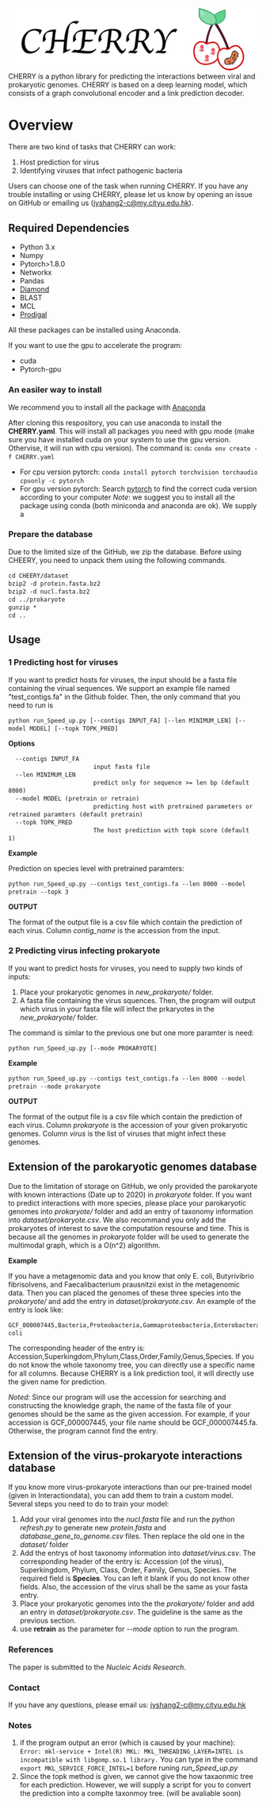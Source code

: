 ![CHERRY](logo.png)
CHERRY is a python library for predicting the interactions between viral and prokaryotic genomes. CHERRY is based on a deep learning model, which consists of a graph convolutional encoder and a link prediction decoder.

# Overview
There are two kind of tasks that CHERRY can work:
1. Host prediction for virus
2. Identifying viruses that infect pathogenic bacteria

Users can choose one of the task when running CHERRY. If you have any trouble installing or using CHERRY, please let us know by opening an issue on GitHub or emailing us (jyshang2-c@my.cityu.edu.hk).

## Required Dependencies
* Python 3.x
* Numpy
* Pytorch>1.8.0
* Networkx
* Pandas
* [Diamond](https://github.com/bbuchfink/diamond)
* BLAST
* MCL
* [Prodigal](https://github.com/hyattpd/Prodigal)

All these packages can be installed using Anaconda.

If you want to use the gpu to accelerate the program:
* cuda
* Pytorch-gpu

### An easiler way to install
We recommend you to install all the package with [Anaconda](https://anaconda.org/)

After cloning this respository, you can use anaconda to install the **CHERRY.yaml**. This will install all packages you need with gpu mode (make sure you have installed cuda on your system to use the gpu version. Othervise, it will run with cpu version). The command is: `conda env create -f CHERRY.yaml`

* For cpu version pytorch: `conda install pytorch torchvision torchaudio cpuonly -c pytorch`
* For gpu version pytorch: Search [pytorch](https://pytorch.org/) to find the correct cuda version according to your computer
*Note*: we suggest you to install all the package using conda (both miniconda and anaconda are ok). We supply a 

### Prepare the database
Due to the limited size of the GitHub, we zip the database. Before using CHEERY, you need to unpack them using the following commands.

```
cd CHEERY/dataset
bzip2 -d protein.fasta.bz2
bzip2 -d nucl.fasta.bz2
cd ../prokaryote
gunzip *
cd ..
```

## Usage
### 1 Predicting host for viruses
If you want to predict hosts for viruses, the input should be a fasta file containing the virual sequences. We support an example file named "test_contigs.fa" in the Github folder. Then, the only command that you need to run is 



    python run_Speed_up.py [--contigs INPUT_FA] [--len MINIMUM_LEN] [--model MODEL] [--topk TOPK_PRED]
    
**Options**


      --contigs INPUT_FA
                            input fasta file
      --len MINIMUM_LEN
                            predict only for sequence >= len bp (default 8000)
      --model MODEL (pretrain or retrain)
                            predicting host with pretrained parameters or retrained paramters (default pretrain)
      --topk TOPK_PRED
                            The host prediction with topk score (default 1)
               

**Example**

Prediction on species level with pretrained paramters:

    python run_Speed_up.py --contigs test_contigs.fa --len 8000 --model pretrain --topk 3
    
    
**OUTPUT**

The format of the output file is a csv file which contain the prediction of each virus. Column *contig_name* is the accession from the input. 


### 2 Predicting virus infecting prokaryote
If you want to predict hosts for viruses, you need to supply two kinds of inputs:
1. Place your prokaryotic genomes in *new_prokaryote/* folder.
3. A fasta file containing the virus squences.
Then, the program will output which virus in your fasta file will infect the prkaryotes in the *new_prokaryote/* folder.

The command is simlar to the previous one but one more paramter is need:


    python run_Speed_up.py [--mode PROKARYOTE]
    
**Example**


    python run_Speed_up.py --contigs test_contigs.fa --len 8000 --model pretrain --mode prokaryote

**OUTPUT**

The format of the output file is a csv file which contain the prediction of each virus. Column *prokaryote* is the accession of your given prokaryotic genomes. Column *virus* is the list of viruses that might infect these genomes.


## Extension of the parokaryotic genomes database
Due to the limitation of storage on GitHub, we only provided the parokaryote with known interactions (Date up to 2020) in *prokaryote* folder. If you want to predict interactions with more species, please place your parokaryotic genomes into *prokaryote/* folder and add an entry of taxonomy information into *dataset/prokaryote.csv*. We also recommand you only add the prokaryotes of interest to save the computation resourse and time. This is because all the genomes in *prokaryote* folder will be used to generate the multimodal graph, which is a O(n^2) algorithm. 

**Example**

If you have a metagenomic data and you know that only E. coli, Butyrivibrio fibrisolvens, and Faecalibacterium prausnitzii exist in the metagenomic data. Then you can placed the genomes of these three species into the *prokaryote/* and add the entry in *dataset/prokaryote.csv*. An example of the entry is look like:


    GCF_000007445,Bacteria,Proteobacteria,Gammaproteobacteria,Enterobacterales,Enterobacteriaceae,Escherichia,Escherichia coli

The corresponding header of the entry is: Accession,Superkingdom,Phylum,Class,Order,Family,Genus,Species. If you do not know the whole taxonomy tree, you can directly use a specific name for all columns. Because CHERRY is a link prediction tool, it will directly use the given name for prediction.

*Noted:* Since our program will use the accession for searching and constructing the knowledge graph, the name of the fasta file of your genomes should be the same as the given accession. For example, if your accession is GCF_000007445, your file name should be GCF_000007445.fa. Otherwise, the program cannot find the entry. 

## Extension of the virus-prokaryote interactions database

If you know more virus-prokaryote interactions than our pre-trained model (given in Interactiondata), you can add them to train a custom model. Several steps you need to do to train your model:

1. Add your viral genomes into the *nucl.fasta* file and run the *python refresh.py* to generate new *protein.fasta* and *database_gene_to_genome.csv* files. Then replace the old one in the *dataset/* folder
2. Add the entrys of host taxonomy information into *dataset/virus.csv*. The corresponding header of the entry is: Accession (of the virus), Superkingdom, Phylum, Class, Order, Family, Genus, Species. The required field is **Species**. You can left it blank if you do not know other fields. Also, the accession of the virus shall be the same as your fasta entry. 
3. Place your prokaryotic genomes into the the *prokaryote/* folder and add an entry in *dataset/prokaryote.csv*. The guideline is the same as the previous section.
4. use **retrain** as the parameter for *--mode* option to run the program.


### References
The paper is submitted to the *Nucleic Acids Research*.

### Contact
If you have any questions, please email us: jyshang2-c@my.cityu.edu.hk


### Notes
1. if the program output an error (which is caused by your machine):
`Error: mkl-service + Intel(R) MKL: MKL_THREADING_LAYER=INTEL is incompatible with libgomp.so.1 library.`
You can type in the command `export MKL_SERVICE_FORCE_INTEL=1` before runing *run_Speed_up.py*
2. Since the topk method is given, we cannot give the how taxaonmic tree for each prediction. However, we will supply a script for you to convert the prediction into a complte taxonmoy tree. (will be avaliable soon)

